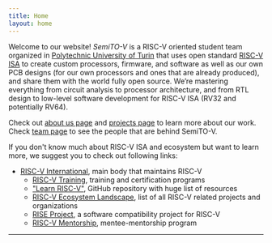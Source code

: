 ```yaml
---
title: Home
layout: home
---
```


Welcome to our website! *SemiTO-V* is a RISC-V oriented student team organized in [Polytechnic University of Turin](https://www.polito.it/en) that uses open standard [RISC-V ISA](https://en.wikipedia.org/wiki/RISC-V) to create custom processors, firmware, and software as well as our own PCB designs (for our own processors and ones that are already produced), and share them with the world fully open source. We’re mastering everything from circuit analysis to processor architecture, and from RTL design to low-level software development for RISC-V ISA (RV32 and potentially RV64).

Check out [about us page](about) and [projects page](projects) to learn more about our work. Check [team page](team) to see the people that are behind SemiTO-V.

If you don't know much about RISC-V ISA and ecosystem but want to learn more, we suggest you to check out following links:
- [RISC-V International](https://riscv.org/), main body that maintains RISC-V
    - [RISC-V Training](https://riscv.org/community/training/), training and certification programs
    - ["Learn RISC-V"](https://github.com/riscv/learn), GitHub repository with huge list of resources
    - [RISC-V Ecosystem Landscape](https://landscape.riscv.org/), list of all RISC-V related projects and organizations
    - [RISE Project](https://riseproject.dev/), a software compatibility project for RISC-V
    - [RISC-V Mentorship](https://riscv.org/community/mentorship/), mentee-mentorship program

----

[^1]: [It can take up to 10 minutes for changes to your site to publish after you push the changes to GitHub](https://docs.github.com/en/pages/setting-up-a-github-pages-site-with-jekyll/creating-a-github-pages-site-with-jekyll#creating-your-site).

[Just the Docs]: https://just-the-docs.github.io/just-the-docs/
[GitHub Pages]: https://docs.github.com/en/pages
[README]: https://github.com/just-the-docs/just-the-docs-template/blob/main/README.md
[Jekyll]: https://jekyllrb.com
[GitHub Pages / Actions workflow]: https://github.blog/changelog/2022-07-27-github-pages-custom-github-actions-workflows-beta/
[use this template]: https://github.com/just-the-docs/just-the-docs-template/generate
